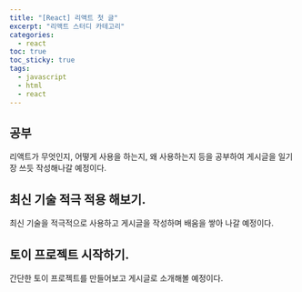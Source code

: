 ```yaml
---
title: "[React] 리액트 첫 글"
excerpt: "리액트 스터디 카테고리"
categories:
  - react
toc: true
toc_sticky: true
tags:
  - javascript
  - html
  - react
---
```


## 공부

리액트가 무엇인지, 어떻게 사용을 하는지, 왜 사용하는지 등을 공부하여 게시글을 일기장 쓰듯 작성해나갈 예정이다.

## 최신 기술 적극 적용 해보기.

최신 기술을 적극적으로 사용하고 게시글을 작성하며 배움을 쌓아 나갈 예정이다.

## 토이 프로젝트 시작하기.

간단한 토이 프로젝트를 만들어보고 게시글로 소개해볼 예정이다.
